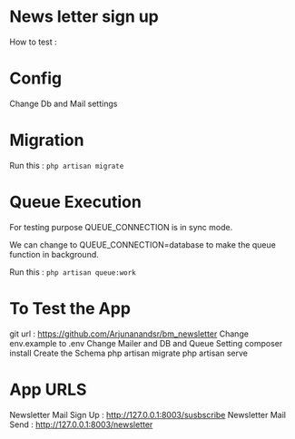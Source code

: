 # News letter sign up

How to test :

# Config

Change Db and Mail settings

# Migration 

Run this : `php artisan migrate`


# Queue Execution

For testing purpose QUEUE_CONNECTION is in sync mode.

We can change to QUEUE_CONNECTION=database to make the queue function in background.

Run this : `php artisan queue:work`

# To Test the App 

git url : https://github.com/Arjunanandsr/bm_newsletter
Change env.example to .env Change Mailer and DB and Queue Setting
composer install
Create the Schema
php artisan migrate
php artisan serve

# App URLS 
Newsletter Mail Sign Up :  http://127.0.0.1:8003/susbscribe
Newsletter Mail Send    : http://127.0.0.1:8003/newsletter
